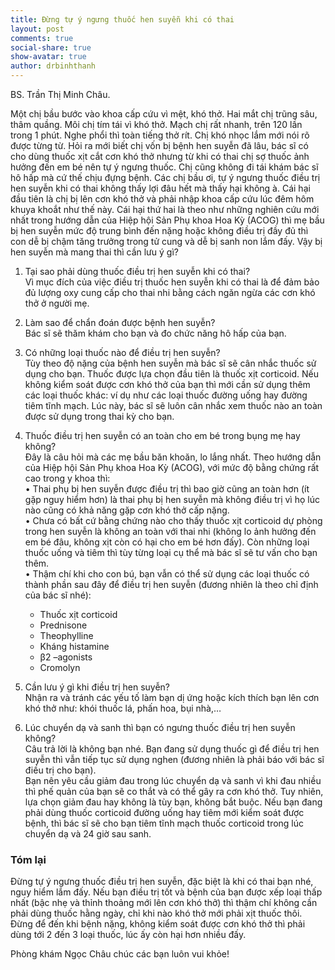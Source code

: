 ```yaml
---
title: Đừng tự ý ngưng thuốc hen suyễn khi có thai
layout: post
comments: true
social-share: true
show-avatar: true
author: drbinhthanh
---
```


BS. Trần Thị Minh Châu.

Một chị bầu bước vào khoa cấp cứu vì mệt, khó thở. Hai mắt chị trũng sâu, thâm quầng. Môi chị tím tái vì khó thở. Mạch chị rất nhanh, trên 120 lần trong 1 phút. Nghe phổi thì toàn tiếng thở rít. Chị khó nhọc lắm mới nói rõ được từng từ. Hỏi ra mới biết chị vốn bị bệnh hen suyễn đã lâu, bác sĩ có cho dùng thuốc xịt cắt cơn khó thở nhưng từ khi có thai chị sợ thuốc ảnh hưởng đến em bé nên tự ý ngưng thuốc. Chị cũng không đi tái khám bác sĩ hô hấp mà cứ thế chịu đựng bệnh. Các chị bầu ơi, tự ý ngưng thuốc điều trị hen suyễn khi có thai không thấy lợi đâu hết mà thấy hại không à. Cái hại đầu tiên là chị bị lên cơn khó thở và phải nhập khoa cấp cứu lúc đêm hôm khuya khoắt như thế này. Cái hại thứ hai là theo như những nghiên cứu mới nhất trong hướng dẫn của Hiệp hội Sản Phụ khoa Hoa Kỳ (ACOG) thì mẹ bầu bị hen suyễn mức độ trung bình đến nặng hoặc không điều trị đầy đủ thì con dễ bị chậm tăng trưởng trong tử cung và dễ bị sanh non lắm đấy. Vậy bị hen suyễn mà mang thai thì cần lưu ý gì? 

1. Tại sao phải dùng thuốc điều trị hen suyễn khi có thai?  
Vì mục đích của việc điều trị thuốc hen suyễn khi có thai là để đảm bảo đủ lượng oxy cung cấp cho thai nhi bằng cách ngăn ngừa các cơn khó thở ở người mẹ.  

2. Làm sao để chẩn đoán được bệnh hen suyễn?  
Bác sĩ sẽ thăm khám cho bạn và đo chức năng hô hấp của bạn.

3. Có những loại thuốc nào để điều trị hen suyễn?  
Tùy theo độ nặng của bệnh hen suyễn mà bác sĩ sẽ cân nhắc thuốc sử dụng cho bạn. Thuốc được lựa chọn đầu tiên là thuốc xịt corticoid. Nếu không kiểm soát được cơn khó thở của bạn thì mới cần sử dụng thêm các loại thuốc khác: ví dụ như các loại thuốc đường uống hay đường tiêm tĩnh mạch. Lúc này, bác sĩ sẽ luôn cân nhắc xem thuốc nào an toàn được sử dụng trong thai kỳ cho bạn.

4. Thuốc điều trị hen suyễn có an toàn cho em bé trong bụng mẹ hay không?  
Đây là câu hỏi mà các mẹ bầu băn khoăn, lo lắng nhất. Theo hướng dẫn của Hiệp hội Sản Phụ khoa Hoa Kỳ (ACOG), với mức độ bằng chứng rất cao trong y khoa thì:  
• Thai phụ bị hen suyễn được điều trị thì bao giờ cũng an toàn hơn (ít gặp nguy hiểm hơn) là thai phụ bị hen suyễn mà không điều trị vì họ lúc nào cũng có khả năng gặp cơn khó thở cấp nặng.  
• Chưa có bất cứ bằng chứng nào cho thấy thuốc xịt corticoid dự phòng trong hen suyễn là không an toàn với thai nhi (không lo ảnh hưởng đến em bé đâu, không xịt còn có hại cho em bé hơn đấy). Còn những loại thuốc uống và tiêm thì tùy từng loại cụ thể mà bác sĩ sẽ tư vấn cho bạn thêm.  
• Thậm chí khi cho con bú, bạn vẫn có thể sử dụng các loại thuốc có thành phần sau đây để điều trị hen suyễn (đương nhiên là theo chỉ định của bác sĩ nhé):  
	+ Thuốc xịt corticoid  
	+ Prednisone  
	+ Theophylline  
	+ Kháng histamine  
	+ β2 –agonists  
	+ Cromolyn 

5. Cần lưu ý gì khi điều trị hen suyễn?  
Nhận ra và tránh các yếu tố làm bạn dị ứng hoặc kích thích bạn lên cơn khó thở như: khói thuốc lá, phấn hoa, bụi nhà,… 

6. Lúc chuyển dạ và sanh thì bạn có ngưng thuốc điều trị hen suyễn không?  
Câu trả lời là không bạn nhé. Bạn đang sử dụng thuốc gì để điều trị hen suyễn thì vẫn tiếp tục sử dụng nghen (đương nhiên là phải báo với bác sĩ điều trị cho bạn).  
Bạn nên yêu cầu giảm đau trong lúc chuyển dạ và sanh vì khi đau nhiều thì phế quản của bạn sẽ co thắt và có thể gây ra cơn khó thở. Tuy nhiên, lựa chọn giảm đau hay không là tùy bạn, không bắt buộc.
Nếu bạn đang phải dùng thuốc corticoid đường uống hay tiêm mới kiểm soát được bệnh, thì bác sĩ sẽ cho bạn tiêm tĩnh mạch thuốc corticoid trong lúc chuyển dạ và 24 giờ sau sanh. 

###  Tóm lại
Đừng tự ý ngưng thuốc điều trị hen suyễn, đặc biệt là khi có thai bạn nhé, nguy hiểm lắm đấy. Nếu bạn điều trị tốt và bệnh của bạn được xếp loại thấp nhất (bậc nhẹ và thỉnh thoảng mới lên cơn khó thở) thì thậm chí không cần phải dùng thuốc hằng ngày, chỉ khi nào khó thở mới phải xịt thuốc thôi. Đừng để đến khi bệnh nặng, không kiểm soát được cơn khó thở thì phải dùng tới 2 đến 3 loại thuốc, lúc ấy còn hại hơn nhiều đấy.  

Phòng khám Ngọc Châu chúc các bạn luôn vui khỏe!